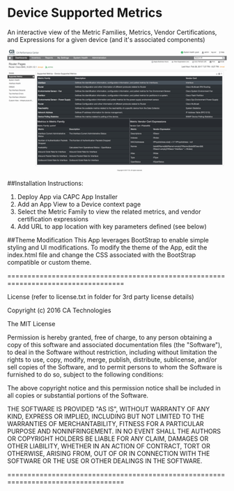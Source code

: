 # Device Supported Metrics
An interactive view of the Metric Families, Metrics, Vendor Certifications, and Expressions for a given device (and it's associated components)


![](./screenShot.jpg?raw=true "Example Screenshot")

##Installation Instructions:

1. Deploy App via CAPC App Installer
2. Add an App View to a Device context page
3. Select the Metric Family to view the related metrics, and vendor certification expressions
4. Add URL to app location with key parameters defined (see below)

##Theme Modification
This App leverages BootStrap to enable simple styling and UI modifications. To modify the theme of the App, edit the index.html file and change the CSS associated with the BootStrap compatible or custom theme.


===================================================================================

License (refer to license.txt in folder for 3rd party license details)

Copyright (c) 2016 CA Technologies
 
The MIT License

Permission is hereby granted, free of charge, to any person obtaining a copy of this software and associated documentation files (the "Software"), to deal in the Software without restriction, including without limitation the rights to use, copy, modify, merge, publish, distribute, sublicense, and/or sell copies of the Software, and to permit persons to whom the Software is furnished to do so, subject to the following conditions:
 
The above copyright notice and this permission notice shall be included in all copies or substantial portions of the Software.
 
THE SOFTWARE IS PROVIDED "AS IS", WITHOUT WARRANTY OF ANY KIND, EXPRESS OR
IMPLIED, INCLUDING BUT NOT LIMITED TO THE WARRANTIES OF MERCHANTABILITY,
FITNESS FOR A PARTICULAR PURPOSE AND NONINFRINGEMENT. IN NO EVENT SHALL THE
AUTHORS OR COPYRIGHT HOLDERS BE LIABLE FOR ANY CLAIM, DAMAGES OR OTHER
LIABILITY, WHETHER IN AN ACTION OF CONTRACT, TORT OR OTHERWISE, ARISING FROM,
OUT OF OR IN CONNECTION WITH THE SOFTWARE OR THE USE OR OTHER DEALINGS IN
THE SOFTWARE.

===================================================================================

